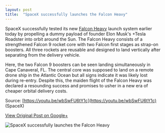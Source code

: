```yaml
---
layout: post
title:  "SpaceX successfully launches the Falcon Heavy"
---
```


SpaceX successfully tested its new [Falcon Heavy](https://en.wikipedia.org/wiki/Falcon_Heavy) launch system earlier today by propelling a dummy payload of founder Elon Musk's +Tesla Roadster into orbit around the Sun. The Falcon Heavy consists of a strengthened Falcon 9 rocket core with two Falcon first stages as strap-on boosters. All three rockets are reusable and designed to land vertically after separating from the delivery vehicle.

Here, the two Falcon 9 boosters can be seen landing simultaneously in Cape Canaveral, FL. The central core was supposed to land on a remote drone ship in the Atlantic Ocean but all signs indicate it was likely lost during re-entry. Despite this, the maiden flight of the Falcon Heavy was declared a resounding success and promises to usher in a new era of cheaper orbital delivery costs.

Source: [https://youtu.be/wbSwFU6tY1c](https://youtu.be/wbSwFU6tY1c) (SpaceX)

[View Original Post on Google+](https://plus.google.com/+ColinSullender/posts/Vn4ftzmCUHV)

![SpaceX successfully launches the Falcon Heavy](/assets/img/2018-02-06-Falcon-Heavy-Landing.gif)
